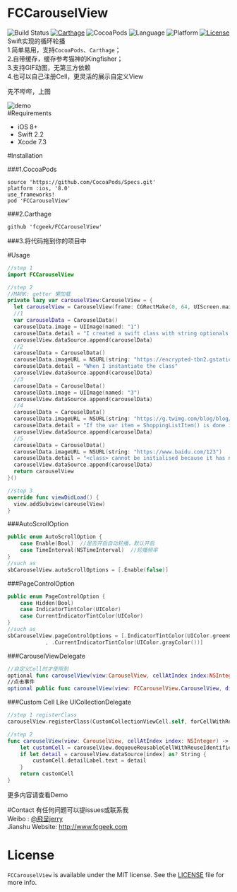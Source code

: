 # FCCarouselView
![Build Status](https://travis-ci.org/fcgeek/FCCarouselView.svg)
[![Carthage](https://img.shields.io/badge/Carthage-compatible-4BC51D.svg?style=flat)](https://github.com/Carthage/Carthage/)
![CocoaPods](https://img.shields.io/cocoapods/v/FCCarouselView.svg?style=flat)
![Language](https://img.shields.io/badge/language-Swift%202.2-orange.svg)
![Platform](https://img.shields.io/cocoapods/p/FCCarouselView.svg?style=flat)
[![License](https://img.shields.io/github/license/mashape/apistatus.svg)](https://github.com/fcgeek/FCCarouselView/blob/master/LICENSE)  
Swift实现的循环轮播  
1.简单易用，支持`CocoaPods`、`Carthage`；  
2.自带缓存，缓存参考猫神的Kingfisher；  
3.支持GIF动图，无第三方依赖  
4.也可以自己注册Cell，更灵活的展示自定义View

先不哔哔，上图  

![demo](https://github.com/fcgeek/FCCarouselView/blob/master/pic/demo.gif)  
#Requirements
 - iOS 8+  
 - Swift 2.2  
 - Xcode 7.3 

#Installation  

###1.CocoaPods  
```
source 'https://github.com/CocoaPods/Specs.git'
platform :ios, '8.0'
use_frameworks!
pod 'FCCarouselView'
```  
###2.Carthage  
```
github 'fcgeek/FCCarouselView'
```  

###3.将代码拖到你的项目中  

#Usage  
```Swift
//step 1
import FCCarouselView

//step 2
//MARK: getter 懒加载
private lazy var carouselView:CarouselView = {
  let carouselView = CarouselView(frame: CGRectMake(0, 64, UIScreen.mainScreen().bounds.width, 200))
  //1
  var carouselData = CarouselData()
  carouselData.image = UIImage(named: "1")
  carouselData.detail = "I created a swift class with string optionals (String?) and instantiated the class in a different swift file and got a compile error."
  carouselView.dataSource.append(carouselData)
  //2
  carouselData = CarouselData()
  carouselData.imageURL = NSURL(string: "https://encrypted-tbn2.gstatic.com/images?q=tbn:ANd9GcSMFynE3clrgzCU2ZDw9SDn5gM2JuwEsCE37Qf4S6uBlJljejEYWg")
  carouselData.detail = "When I instantiate the class"
  carouselView.dataSource.append(carouselData)
  //3
  carouselData = CarouselData()
  carouselData.image = UIImage(named: "3")
  carouselView.dataSource.append(carouselData)
  //4
  carouselData = CarouselData()
  carouselData.imageURL = NSURL(string: "https://g.twimg.com/blog/blog/image/Cat-party.gif")
  carouselData.detail = "If the var item = ShoppingListItem() is done in the appDelegate.swift, from the function application:didFinishLaunchingWithOptions we get the error"
  carouselView.dataSource.append(carouselData)
  //5
  carouselData = CarouselData()
  carouselData.imageURL = NSURL(string: "https://www.baidu.com/123")
  carouselData.detail = "<class> cannot be initialised because it has no accessible initializers"
  carouselView.dataSource.append(carouselData)
  return carouselView
}()

//step 3
override func viewDidLoad() {
  view.addSubview(carouselView)
}
```  
###AutoScrollOption
```Swift
public enum AutoScrollOption {
    case Enable(Bool)  //是否开启自动轮播，默认开启
    case TimeInterval(NSTimeInterval)  //轮播频率
}
//such as
sbCarouselView.autoScrollOptions = [.Enable(false)]
```  
###PageControlOption
```Swift
public enum PageControlOption {
    case Hidden(Bool)
    case IndicatorTintColor(UIColor)
    case CurrentIndicatorTintColor(UIColor)
}
//such as
sbCarouselView.pageControlOptions = [.IndicatorTintColor(UIColor.greenColor())
            , .CurrentIndicatorTintColor(UIColor.grayColor())]        
```  
###CarouselViewDelegate
```Swift
//自定义Cell时才使用到
optional func carouselView(view:CarouselView, cellAtIndex index:NSInteger) -> UICollectionViewCell
//点击事件
optional public func carouselView(view: FCCarouselView.CarouselView, didSelectItemAtIndex index: NSInteger)
```  
###Custom Cell Like UICollectionDelegate
```Swift
//step 1 registerClass
carouselView.registerClass(CustomCollectionViewCell.self, forCellWithReuseIdentifier: NSStringFromClass(CustomCollectionViewCell))

//step 2 
func carouselView(view: CarouselView, cellAtIndex index: NSInteger) -> UICollectionViewCell {
    let customCell = carouselView.dequeueReusableCellWithReuseIdentifier(NSStringFromClass(CustomCollectionViewCell), forIndex: index) as! CustomCollectionViewCell
    if let detail = carouselView.dataSource[index] as? String {
        customCell.detailLabel.text = detail
    }
    return customCell
}
```  

更多内容请查看Demo

#Contact
有任何问题可以提issues或联系我  
Weibo : [@飛呈jerry](http://weibo.com/2871687492)  
Jianshu Website: http://www.fcgeek.com  

# License  

`FCCarouselView` is available under the MIT license. See the [LICENSE](./LICENSE) file for more info.

